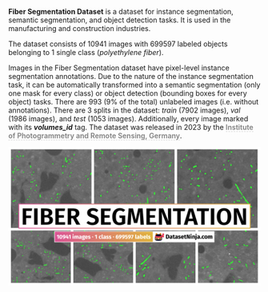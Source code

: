 **Fiber Segmentation Dataset** is a dataset for instance segmentation, semantic segmentation, and object detection tasks. It is used in the manufacturing and construction industries. 

The dataset consists of 10941 images with 699597 labeled objects belonging to 1 single class (*polyethylene fiber*).

Images in the Fiber Segmentation dataset have pixel-level instance segmentation annotations. Due to the nature of the instance segmentation task, it can be automatically transformed into a semantic segmentation (only one mask for every class) or object detection (bounding boxes for every object) tasks. There are 993 (9% of the total) unlabeled images (i.e. without annotations). There are 3 splits in the dataset: *train* (7902 images), *val* (1986 images), and *test* (1053 images). Additionally, every image marked with its ***volumes_id*** tag. The dataset was released in 2023 by the <span style="font-weight: 600; color: grey; border-bottom: 1px dashed #d3d3d3;">Institute of Photogrammetry and Remote Sensing, Germany</span>.

<img src="https://github.com/dataset-ninja/fiber-segmentation/raw/main/visualizations/poster.png">
